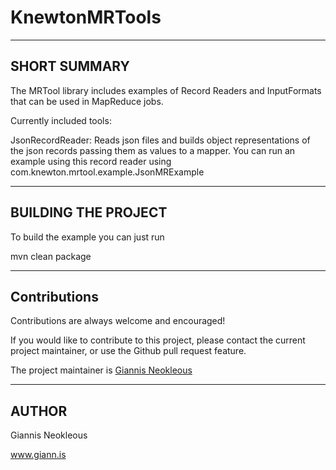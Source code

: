 KnewtonMRTools
======

-------------
SHORT SUMMARY
-------------
The MRTool library includes examples of Record Readers and InputFormats
that can be used in MapReduce jobs.

Currently included tools:

JsonRecordReader: Reads json files and builds object representations of the json
records passing them as values to a mapper. You can run an example using this
record reader using com.knewton.mrtool.example.JsonMRExample

--------------------
BUILDING THE PROJECT
--------------------
To build the example you can just run

mvn clean package

-----------
Contributions
-----------
Contributions are always welcome and encouraged!

If you would like to contribute to this project, please contact the current
project maintainer, or use the Github pull request feature.

The project maintainer is [Giannis Neokleous](https://github.com/gneokleo)

-------
AUTHOR
-------
Giannis Neokleous

www.giann.is
